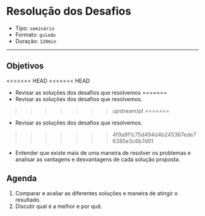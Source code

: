 # Resolução dos Desafios

- Tipo: `seminário`
- Formato: `guiado`
- Duração: `120min`

***

## Objetivos

<<<<<<< HEAD
<<<<<<< HEAD
- Revisar as soluções dos desafios que resolvemos
=======
- Revisar as soluções dos desafios que resolvemos.
>>>>>>> upstream/pt
=======
- Revisar as soluções dos desafios que resolvemos.
>>>>>>> 4f9a9f1c75d494d4b245367ede76385e3c6b7d91
- Entender que existe mais de uma maneira de resolver os problemas e analisar as vantagens e desvantagens de cada solução proposta.

## Agenda

1. Comparar e avaliar as diferentes soluções e maneira de atingir o resultado.
2. Discutir qual é a melhor e por quê.
